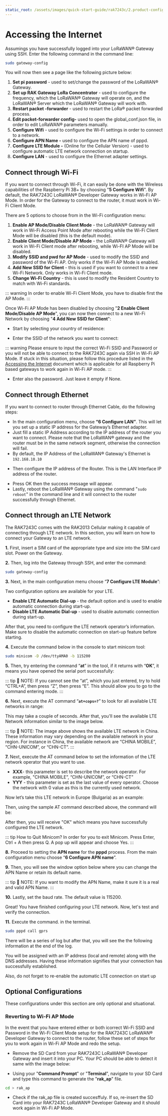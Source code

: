 ```yaml
---
static_root: /assets/images/quick-start-guide/rak7243c/2.product-configuration/2.accessing-gateway/1.accessing-internet
---
```


# Accessing the Internet

Assumings you have successfully logged into your LoRaWAN® Gateway using SSH. Enter the following command in the command line:

```bash
sudo gateway-config
```

You will now then see a page like the following picture below:

<rk-img
  :src="`${$frontmatter.static_root}/01.pgz9vj3jtvdmollkanqc.png`"
  width="100%"
  figure-number="1"
  caption="Configuration Options for the Gateway"
/>

1. **Set pi password** - used to set/change the password of the LoRaWAN® Gateway.
2. **Set up RAK Gateway LoRa Concentrator** - used to configure the frequency, which the LoRaWAN® Gateway will operate on, and the LoRaWAN® Server which the LoRaWAN® Gateway will work with.
3. **Restart packet -forwarder** - used to restart the LoRa® packet forwarded process.
4. **Edit packet-forwarder config-** used to open the global_conf.json file, in order to edit LoRaWAN® parameters manually.
5. **Configure Wifi** - used to configure the Wi-Fi settings in order to connect to a network.
6. **Configure APN Name -** used to configure the APN name of pppd.
7. **Configure LTE Module -** (Online for the Cellular Version) - used to configure automatic LTE network connection on startup.
8. **Configure LAN** - used to configure the Ethernet adapter settings.

## Connect through Wi-Fi

If you want to connect through Wi-Fi, it can easily be done with the Wireless capabilities of the Raspberry Pi 3B+ by choosing "**5 Configure Wifi**". By default, the RAK7243C LoRaWAN® Developer Gateway works in Wi-Fi AP Mode. In order for the Gateway to connect to the router, it must work in Wi-Fi Client Mode.

<rk-img
  :src="`${$frontmatter.static_root}/02.bzvol7clyvogrlfcf6mm.png`"
  width="100%"
  figure-number="2"
  caption="Configuration options for WIFI"
/>

There are 5 options to choose from in the Wi-Fi configuration menu:

1. **Enable AP Mode/Disable Client Mode** - the LoRaWAN® Gateway will work in Wi-Fi Access Point Mode after rebooting while the Wi-Fi Client Mode will be disabled (this is the default mode).
2. **Enable Client Mode/Disable AP Mode** - the LoRaWAN® Gateway will work in Wi-Fi Client mode after rebooting, while Wi-FI AP Mode will be disabled.
3. **Modify SSID and pwd for AP Mode** - used to modify the SSID and password of the Wi-Fi AP. Only works if the Wi-Fi AP Mode is enabled.
4. **Add New SSID for Client** - this is used if you want to connect to a new Wi-Fi Network. Only works in Wi-Fi Client mode.
5. **Change Wi-Fi Country** - this is used to modify the Resident Country to match with Wi-Fi standards.

::: warning
 In order to enable Wi-Fi Client Mode, you have to disable first the AP Mode.
:::

Once Wi-Fi AP Mode has been disabled by choosing "**2 Enable Client Mode/Disable AP Mode**", you can now then connect to a new Wi-Fi Network by choosing "**4 Add New SSID for Client**":

<rk-img
  :src="`${$frontmatter.static_root}/03.oedelnm55crlacr1qezp.png`"
  width="100%"
  figure-number="3"
  caption="Add a new SSID"
/>

- Start by selecting your country of residence:

<rk-img
  :src="`${$frontmatter.static_root}/04.tho0wgcekiybxiyw1lg1.png`"
  width="100%"
  figure-number="4"
  caption="Selecting Country of Residence"
/>

- Enter the SSID of the network you want to connect:

::: warning
 Please ensure to input the correct Wi-Fi SSID and Password or you will not be able to connect to the RAK7243C again via SSH in Wi-Fi AP Mode. If stuck in this situation, please follow this procedure listed in the [Accessing the Internet](#reverting-to-wi-fi-ap-mode) document which is applicable for all Raspberry Pi based gateways to work again in Wi-Fi AP mode.
:::

<rk-img
  :src="`${$frontmatter.static_root}/05.d2h64zg2aqhpwtzektci.png`"
  width="100%"
  figure-number="5"
  caption="SSID of the Network you want to connect to"
/>

- Enter also the password. Just leave it empty if None.

<rk-img
  :src="`${$frontmatter.static_root}/06.toenoesnbmrz1eeza4yq.png`"
  width="100%"
  figure-number="6"
  caption="Password of the Wi-Fi"
/>

## Connect through Ethernet

If you want to connect to router through Ethernet Cable, do the following steps:

- In the main configuration menu, choose **“6 Configure LAN”**. This will let you set up a static IP address for the Gateway’s Ethernet adapter.
- Just fill a static IP Address according to the IP address of the router you want to connect. Please note that the LoRaWAN® gateway and the router must be in the same network segment, otherwise the connection will fail.
- By default, the IP Address of the LoRaWAN® Gateway's Ethernet is `192.168.10.10`

<rk-img
  :src="`${$frontmatter.static_root}/07.q7cisano0ckdjzfmrjwn.png`"
  width="100%"
  figure-number="7"
  caption="Default LoRaWAN® Gateway Ethernet IP Address"
/>

- Then configure the IP address of the Router. This is the LAN Interface IP address of the router.

<rk-img
  :src="`${$frontmatter.static_root}/08.rfflmexk4jeyay8yyfp9.png`"
  width="100%"
  figure-number="8"
  caption="LAN Interface IP Address of the Router"
/>

- Press OK then the success message will appear.
- Lastly, reboot the LoRaWAN® Gateway using the command "`sudo reboot`" in the command line and it will connect to the router successfully through Ethernet.

## Connect through an LTE Network

The RAK7243C comes with the RAK2013 Cellular making it capable of connecting through LTE network. In this section, you will learn on how to connect your Gateway to an LTE network.

**1.** First, insert a SIM card of the appropriate type and size into the SIM card slot. Power on the Gateway.

**2.** Then, log into the Gateway through SSH, and
enter the command:

```bash
sudo gateway-config
```

**3.** Next, in the main configuration menu choose “**7 Configure LTE Module**”:

<rk-img
  :src="`${$frontmatter.static_root}/09.s4wdcqiwukl5evm7fyhm.png`"
  width="100%"
  figure-number="9"
  caption="Configure LTE Module"
/>

Two configuration options are available for your LTE.
  * **Enable LTE Automatic Dial-up** - the default option and is used to enable automatic connection during start-up.
  * **Disable LTE Automatic Dial-up** - used to disable automatic connection during start-up.

<rk-img
  :src="`${$frontmatter.static_root}/10.qzy2znqy3rn32asplaki.png`"
  width="100%"
  figure-number="10"
  caption="LTE Configuration Options"
/>

After that, you need to configure the LTE network operator’s information. Make sure to disable the automatic connection on start-up feature before starting.

**4.** Execute the command below in the console to start minicom tool:

```bash
sudo minicom -D /dev/ttyAMA0 -b 115200
```

<rk-img
  :src="`${$frontmatter.static_root}/11.hsnj9bmmt4hm7jjivlfn.png`"
  width="100%"
  figure-number="11"
  caption="Minicom Tool"
/>

**5.** Then, try entering the command “**at**” in the tool, if it returns with “**OK**”, it means you have opened the serial port successfully:

<rk-img
  :src="`${$frontmatter.static_root}/12.e2nnhzfcsvrzawsnjc3x.png`"
  width="100%"
  figure-number="12"
  caption="AT Command in Minicom"
/>

::: tip 📝 NOTE:
 If you cannot see the “at”, which you just entered, try to hold “CTRL+A”, then press “Z”, then press “E”. This should allow you to go to the command entering mode.
:::

**6.** Next, execute the AT command “**`at+cops=?`**” to look for all available LTE networks in range:

<rk-img
  :src="`${$frontmatter.static_root}/13.gnqzfqfiyr9midcxzykr.png`"
  width="100%"
  figure-number="13"
  caption="AT Command for LTE Network Query"
/>

This may take a couple of seconds. After that, you'll see the available LTE Network information similar to the image below.

<rk-img
  :src="`${$frontmatter.static_root}/14.a2dffmeci1qkvarbnh4h.jpg`"
  width="100%"
  figure-number="14"
  caption="LTE Network Example"
/>

::: tip 📝 NOTE:
 The image above shows the available LTE network in China. These information may vary depending on the available network in your region. For instance in China, the available network are “CHINA MOBILE”, “CHN-UNICOM”, or “CHN-CT”.
:::

**7.** Next, execute the AT command below to set the information of the LTE network operator that you want to use.

- **XXX**- this parameter is set to describe the network operator. For example, "CHINA MOBILE”, “CHN-UNICOM”, or “CHN-CT”
- **YYY** - this parameter is set as the last value of every operator. Choose the network with 0 value as this is the currently used network.

Now let’s take this LTE network in Europe (Bulgaria) as an example:

<rk-img
  :src="`${$frontmatter.static_root}/15.mtzbhqbruxtqqtg0993z.jpg`"
  width="100%"
  figure-number="15"
  caption="Sample LTE Networks in EU"
/>

Then, using the sample AT command described above, the command will be:

<rk-img
  :src="`${$frontmatter.static_root}/16.dgcsdrvgw5yyjlxfhzdn.jpg`"
  width="100%"
  figure-number="16"
  caption="Sample AT Command for LTE Network"
/>

After then, you will receive "OK" which means you have successfully configured the LTE network.

::: tip How to Quit Minicom?
 In order for you to exit Minicom. Press Enter, Ctrl + A then press Q. A pop up will appear and choose Yes.
:::

**8.** Proceed to setting the **APN name** for the **pppd**
process. From the main configuration menu choose “**6
Configure APN name**”.

<rk-img
  :src="`${$frontmatter.static_root}/17.mgnltetmph7fql2dyptt.png`"
  width="100%"
  figure-number="17"
  caption="Configure APN Name"
/>

**9.** Then, you will see the window option below where you can change the APN Name or retain its default name.

::: tip 📝 NOTE:
 If you want to modify the APN Name, make it sure it is a real and valid APN Name.
:::

<rk-img
  :src="`${$frontmatter.static_root}/18.wxlr9qc1jvgrtdqokbj0.png`"
  width="100%"
  figure-number="18"
  caption="APN Name"
/>

**10.** Lastly, set the baud rate. The default value is 115200.

<rk-img
  :src="`${$frontmatter.static_root}/19.sje1mevpfizxspzka0jf.png`"
  width="100%"
  figure-number="19"
  caption="Baud Rate Setting"
/>

Great! You have finished configuring your LTE network. Now, let's test and verify the connection.

**11.** Execute the command. in the terminal.

```bash
sudo pppd call gprs
```

There will be a series of log but after that, you will see the the following information at the end of the log.

<rk-img
  :src="`${$frontmatter.static_root}/20.i3bmpsoxp2urhnag3vyx.jpg`"
  width="100%"
  figure-number="20"
  caption="IP address Information"
/>

You will be assigned with an IP address (local and remote) along with the DNS addresses. Having these information signifies that your connection has successfully established.

Also, do not forget to re-enable the automatic LTE connection on start up

<rk-img
  :src="`${$frontmatter.static_root}/21.q4viffhbutonrx71vwjs.png`"
  width="100%"
  figure-number="21"
  caption="Enabling the Automatic LTE Connection during Start-Up"
/>

## Optional Configurations

These configurations under this section are only optional and situational.

### Reverting to Wi-Fi AP Mode

In the event that you have entered either or both icorrect Wi-Fi SSID and Password in the Wi-Fi Client Mode setup for the RAK7243C LoRaWAN® Developer Gateway to connect to the router, follow these set of steps for you to work again in Wi-Fi AP Mode and redo the setup.

- Remove the SD Card from your RAK7243C LoRaWAN® Developer Gateway and insert it into your PC. Your PC should be able to detect it same with the image below:

<rk-img
  :src="`${$frontmatter.static_root}/22.oyjadnh8ouvogrgpfox0.png`"
  width="50%"
  figure-number="22"
  caption="Creating rak_ap file to your SD Card"
/>

- Using your "**Command Prompt**" or "**Terminal**", navigate to your SD Card and type this command to generate the "**rak_ap**" file.

```bash
cd > rak_ap
```

- Check if the rak_ap file is created succesffuly. If so, re-insert the SD Card into your RAK7243C LoRaWAN® Developer Gateway and it should work again in Wi-Fi AP Mode.

